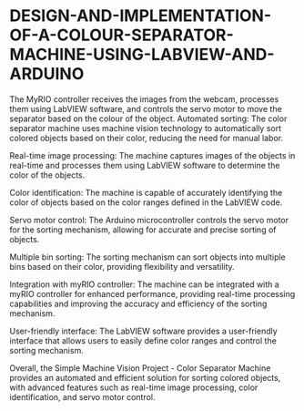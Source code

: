 # DESIGN-AND-IMPLEMENTATION-OF-A-COLOUR-SEPARATOR-MACHINE-USING-LABVIEW-AND-ARDUINO
The MyRIO controller receives the images from the webcam, processes them using LabVIEW software, and controls the servo motor to move the separator based on the colour of the object.
Automated sorting: The color separator machine uses machine vision technology to automatically sort colored objects based on their color, reducing the need for manual labor.

Real-time image processing: The machine captures images of the objects in real-time and processes them using LabVIEW software to determine the color of the objects.

Color identification: The machine is capable of accurately identifying the color of objects based on the color ranges defined in the LabVIEW code.

Servo motor control: The Arduino microcontroller controls the servo motor for the sorting mechanism, allowing for accurate and precise sorting of objects.

Multiple bin sorting: The sorting mechanism can sort objects into multiple bins based on their color, providing flexibility and versatility.

Integration with myRIO controller: The machine can be integrated with a myRIO controller for enhanced performance, providing real-time processing capabilities and improving the accuracy and efficiency of the sorting mechanism.

User-friendly interface: The LabVIEW software provides a user-friendly interface that allows users to easily define color ranges and control the sorting mechanism.

Overall, the Simple Machine Vision Project - Color Separator Machine provides an automated and efficient solution for sorting colored objects, with advanced features such as real-time image processing, color identification, and servo motor control.

